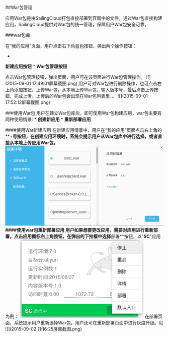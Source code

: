 ##War包管理

应用War包是由SailingCloud打包直接部署到容器中的文件，通过War包直接构建应用，SailingCloud提供对War包的统一管理，保障用户War包安全可靠。

###war包库

在“我的应用”页面，用户点击右下角蓝色按钮，弹出两个操作按钮：

* 
**新建应用按钮**
* 
**War包管理按钮**



点击War包管理按钮，弹出页面，用户可在该页面进行War包管理操作。
![](2015-09-01 17:49:01屏幕截图.png)
用户可对War包进行删除操作，也可点击右上角添加按钮，上传War包，从本地上传War包、输入版本号，最后点击上传按钮，完成上传。上传后的War包会出现在War包列表里，。
![](2015-09-01 17:52:12屏幕截图.png)

###使用War包
用户在建立War包库后，即可使用War包构建应用，war包主要有两种使用情景:
* 
**创建新应用**
* 
**重新部署应用**

####使用War新建应用
在新建应用情景中，用户在“我的应用”页面点击右上角的**+**号按钮，在创建应用环境时，系统会提示用户从War包库中进行选择，或者直接从本地上传应用War包。
![](5.png)
####使用war包重新部署应用
用户如果想要更改应用，需要对应用进行重新部署，点击应用图标右上角按钮，在弹出的下拉框中选择**部署**按钮，以“**SC**”应用为例：
![](9.png)
在部署页面，系统提示用户重新选择War包，用户还可在重新部署页面中进行灰度升级。见
![](2015-09-02 11:16:25屏幕截图.png)